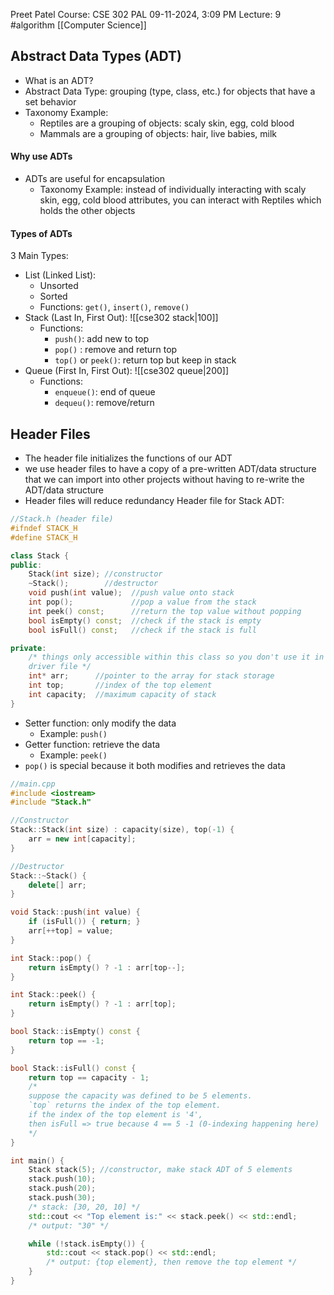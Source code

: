 Preet Patel
Course: CSE 302 PAL
09-11-2024, 3:09 PM
Lecture: 9
#algorithm 
[[Computer Science]]

## Abstract Data Types (ADT)
- What is an ADT?
- Abstract Data Type: grouping (type, class, etc.) for objects that have a set behavior
- Taxonomy Example:
	- Reptiles are a grouping of objects: scaly skin, egg, cold blood
	- Mammals are a grouping of objects: hair, live babies, milk
#### Why use ADTs
- ADTs are useful for encapsulation
	- Taxonomy Example: instead of individually interacting with scaly skin, egg, cold blood attributes, you can interact with Reptiles which holds the other objects

#### Types of ADTs
3 Main Types:
- List (Linked List):
	- Unsorted
	- Sorted
	- Functions: `get()`, `insert()`, `remove()`
- Stack (Last In, First Out):
![[cse302 stack|100]]
	- Functions: 
		- `push()`: add new to top
		- `pop()` : remove and return top
		- `top()` or `peek()`: return top but keep in stack
- Queue (First In, First Out):
![[cse302 queue|200]]
	- Functions:
		- `enqueue()`: end of queue
		- `dequeu()`: remove/return

## Header Files
- The header file initializes the functions of our ADT
- we use header files to have a copy of a pre-written ADT/data structure that we can import into other projects without having to re-write the ADT/data structure
- Header files will reduce redundancy
Header file for Stack ADT:
``` c++
//Stack.h (header file)
#ifndef STACK_H
#define STACK_H

class Stack {
public:
	Stack(int size); //constructor
	~Stack();        //destructor
	void push(int value);  //push value onto stack
	int pop();             //pop a value from the stack
	int peek() const;      //return the top value without popping
	bool isEmpty() const;  //check if the stack is empty
	bool isFull() const;   //check if the stack is full

private: 
	/* things only accessible within this class so you don't use it in the    
	driver file */    
	int* arr;      //pointer to the array for stack storage
	int top;       //index of the top element
	int capacity;  //maximum capacity of stack
}
```
- Setter function: only modify the data 
	- Example: `push()`
- Getter function: retrieve the data
	- Example: `peek()`
- `pop()` is special because it both modifies and retrieves the data

``` c++
//main.cpp
#include <iostream>
#include "Stack.h"

//Constructor
Stack::Stack(int size) : capacity(size), top(-1) {
	arr = new int[capacity];
}

//Destructor
Stack::~Stack() {
	delete[] arr;
}

void Stack::push(int value) {
	if (isFull()) { return; }
	arr[++top] = value;
}

int Stack::pop() {
	return isEmpty() ? -1 : arr[top--];
}

int Stack::peek() {
	return isEmpty() ? -1 : arr[top];
}

bool Stack::isEmpty() const {
	return top == -1;
}

bool Stack::isFull() const {
	return top == capacity - 1;
	/* 
	suppose the capacity was defined to be 5 elements.
	`top` returns the index of the top element.
	if the index of the top element is '4',
	then isFull => true because 4 == 5 -1 (0-indexing happening here)
	*/
}

int main() {
	Stack stack(5); //constructor, make stack ADT of 5 elements
	stack.push(10);
	stack.push(20);
	stack.push(30);
	/* stack: [30, 20, 10] */
	std::cout << "Top element is:" << stack.peek() << std::endl;
	/* output: "30" */

	while (!stack.isEmpty()) {
		std::cout << stack.pop() << std::endl;
		/* output: {top element}, then remove the top element */
	}
}
```
